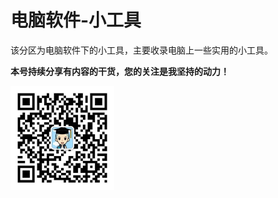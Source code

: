 # 电脑软件-小工具

该分区为电脑软件下的小工具，主要收录电脑上一些实用的小工具。

**本号持续分享有内容的干货，您的关注是我坚持的动力！**

<img src="./../../../_assets/clip_image002.jpg" style="width:33%;" />

